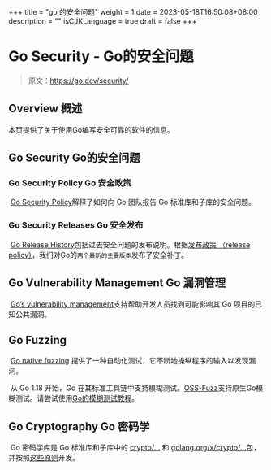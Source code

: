 +++
title = "go 的安全问题"
weight = 1
date = 2023-05-18T16:50:08+08:00
description = ""
isCJKLanguage = true
draft = false
+++
# Go Security - Go的安全问题

> 原文：https://go.dev/security/

## Overview 概述

本页提供了关于使用Go编写安全可靠的软件的信息。

## Go Security Go的安全问题

### Go Security Policy  Go 安全政策

​	[Go Security Policy](./GoSecurityPolicy)解释了如何向 Go 团队报告 Go 标准库和子库的安全问题。

### Go Security Releases Go 安全发布

​	[Go Release History](../../../References/ReleaseHistory)包括过去安全问题的发布说明。根据[发布政策 （release policy）](../../../References/ReleaseHistory#release-policy)，我们对Go的`两个最新的主要版本`发布了安全补丁。

## Go Vulnerability Management Go 漏洞管理

​	[Go’s vulnerability management](./GoVulnerabilityManagement)支持帮助开发人员找到可能影响其 Go 项目的已知公共漏洞。

## Go Fuzzing

​	[Go native fuzzing](../../UsingAndUnderstandingGo/Fuzzing) 提供了一种自动化测试，它不断地操纵程序的输入以发现漏洞。

​	从 Go 1.18 开始，Go 在其标准工具链中支持模糊测试。[OSS-Fuzz](https://google.github.io/oss-fuzz/getting-started/new-project-guide/go-lang/#native-go-fuzzing-support)支持原生Go模糊测试。请尝试使用[Go的模糊测试教程](../../GettingStarted/TutorialGettingStartedWithFuzzing_)。

## Go Cryptography Go 密码学

​	Go 密码学库是 Go 标准库和子库中的 [crypto/…](https://pkg.go.dev/crypto) 和 [golang.org/x/crypto/…](https://pkg.go.dev/golang.org/x/crypto)包，并按照[这些原则](https://go.googlesource.com/proposal/+/master/design/cryptography-principles.md)开发。